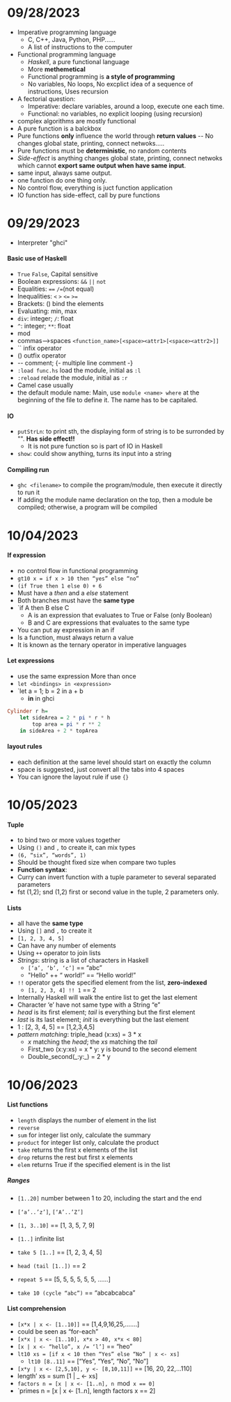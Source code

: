 # 09/28/2023
- Imperative programming language
	- C, C++, Java, Python, PHP......
	- A list of instructions to the computer
- Functional programming language
	- *Haskell*, a pure functional language
	- More **methemetical**
	- Functional programming is **a style of programming**
	- No variables, No loops, No excplict idea of a sequence of instructions, Uses recursion
- A fectorial question:
	- Imperative: declare variables, around a loop, execute one each time.
	- Functional: no variables, no explicit looping (using recursion)
- complex algorithms are mostly functional
- A pure function is a balckbox
- Pure functions **only** influence the world through **return values** -- No changes global state, printing, connect netwoks.....
- Pure functions must be **deterministic**, no random contents
- *Side-effect* is anything changes global state, printing, connect netwoks which cannot **export same output when have same input**.
- same input, always same output.
- one function do one thing only.
- No control flow, everything is juct function application
- IO function has side-effect, call by pure functions

# 09/29/2023
- Interpreter "ghci"

#### Basic use of Haskell
- `True` `False`, Capital sensitive
- Boolean expressions: `&&` `||` `not`
- Equalities: `==` `/=`(not equal)
- Inequalities: `<` `>` `<=` `>=`
- Brackets: () bind the elements
- Evaluating: min, max
- `div`: integer; `/`: float
- `^`: integer; `**`: float
- mod
- commas-->spaces `<function_name>[<space><attr1>[<space><attr2>]]`
- \`\` infix operator
- () outfix operator
- -- comment; {- multiple line comment -}
- `:load func.hs` load the module, initial as `:l`
- `:reload` relade the module, initial as `:r`
- Camel case usually
- the default module name: Main, use `module <name> where` at the beginning of the file to define it. The name has to be capitaled.

#### IO
- `putStrLn`: to print sth, the displaying form of string is to be surronded by "". **Has side effect!!**
	- It is not pure function so is part of IO in Haskell
- `show`: could show anything, turns its input into a string

#### Compiling run
- `ghc <filename>` to compile the program/module, then execute it directly to run it
- If adding the module name declaration on the top, then a module be compiled; otherwise, a program will be compiled

# 10/04/2023
#### If expression
- no control flow in functional programming
- `gt10 x = if x > 10 then “yes” else “no”`
- `(if True then 1 else 0) + 6`
- Must have a *then* and a *else* statement
- Both branches must have the **same type**
- `if A then B else C
	- A is an expression that evaluates to True or False (only Boolean)
	- B and C are expressions that evaluates to the same type
- You can put ay expression in an if
- Is a function, must always return a value
- It is known as the ternary operator in imperative languages

#### Let expressions
- use the same expression More than once
- `let <bindings> in <expression>`
- `let a = 1; b = 2 in a + b
	- ****in**** in ghci
```Haskell
Cylinder r h=
	let sideArea = 2 * pi * r * h
	    top area = pi * r ** 2
	in sideArea + 2 * topArea
```

#### layout rules
- each definition at the same level should start on exactly the column
- space is suggested, just convert all the tabs into 4 spaces
- You can ignore the layout rule if use `{}`

# 10/05/2023
#### Tuple
- to bind two or more values together
- Using `()` and `,` to create it, can mix types
- `(6, “six”, “words”, 1)`
- Should be thought fixed size when compare two tuples
- **Function syntax**: 
- Curry can invert function with a tuple parameter to several separated parameters
- fst (1,2); snd (1,2) first or second value in the tuple, 2 parameters only.

#### Lists
- all have the **same type**
- Using `[]` and `,` to create it
- `[1, 2, 3, 4, 5]`
- Can have any number of elements
- Using `++` operator to join lists
- *Strings*: string is a list of characters in Haskell
	- `[‘a’, ‘b’, ‘c’]` == “abc”
	- "Hello" ++ “ world!” == “Hello world!”
- `!!` operator gets the specified element from the list, **zero-indexed**
	- `[1, 2, 3, 4] !! 1` == 2
- Internally Haskell will walk the entire list to get the last element
- Character ‘e’ have not same type with a String “e”
- *head* is its first element; *tail* is everything but the first element
- *last* is its last element; *init* is everything but the last element
- 1 : [2, 3, 4, 5] == [1,2,3,4,5]
- *pattern matching*: triple_head (x:xs) = 3 * x
	- *x* matching the *head*; the *xs* matching the *tail*
	- First_two (x:y:xs) = x * y: y is bound to the second element
	- Double_second(\_:y:\_) = 2 * y

# 10/06/2023
#### List functions
- `length` displays the number of element in the list
- `reverse`
- `sum` for integer list only, calculate the summary
- `product` for integer list only, calculate the product
- `take` returns the first x elements of the list
- `drop` returns the rest but first x elements
- `elem` returns True if the specified element is in the list

##### Ranges
- `[1..20]` number between 1 to 20, including the start and the end
- `[‘a’..’z’]`, `[‘A’..’Z’]`
- `[1, 3..10]` == [1, 3, 5, 7, 9]
- `[1..]` infinite list
- `take 5 [1..]` == [1, 2, 3, 4, 5]
- `head (tail [1..])` == 2

- `repeat 5` == [5, 5, 5, 5, 5, 5, ……]
- `take 10 (cycle “abc”)` == “abcabcabca”

#### List comprehension
- `[x*x | x <- [1..10]]` == [1,4,9,16,25,…….]
- could be seen as “for-each”
- `[x*x | x <- [1..10], x*x > 40, x*x < 80]`
- `[x | x <- “hello”, x /= ‘l’]` == “heo”
- `lt10 xs = [if x < 10 then “Yes” else “No” | x <- xs]`
	- `lt10 [8..11]` == [“Yes”, “Yes”, “No”, “No”] 
- `[x*y | x <- [2,5,10], y <- [8,10,11]]` == [16, 20, 22,…110]
- length’ xs = sum [1 | _ <- xs]
- `factors n = [x | x <- [1..n], n `mod` x == 0]`
- `primes n = [x | x <- [1..n], length factors x == 2]